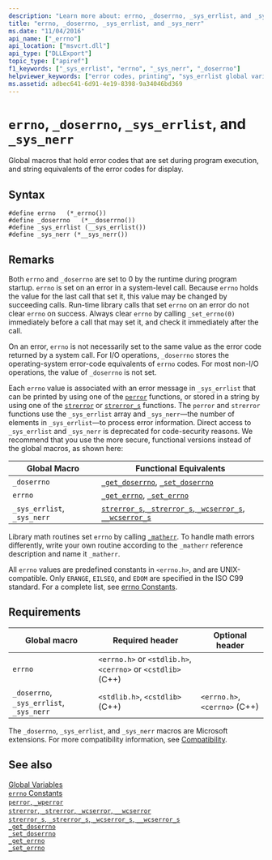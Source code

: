 ```yaml
---
description: "Learn more about: errno, _doserrno, _sys_errlist, and _sys_nerr"
title: "errno, _doserrno, _sys_errlist, and _sys_nerr"
ms.date: "11/04/2016"
api_name: ["_errno"]
api_location: ["msvcrt.dll"]
api_type: ["DLLExport"]
topic_type: ["apiref"]
f1_keywords: ["_sys_errlist", "errno", "_sys_nerr", "_doserrno"]
helpviewer_keywords: ["error codes, printing", "sys_errlist global variable", "doserrno global variable", "errno global variable", "_doserrno global variable", "_sys_errlist global variable", "_sys_nerr global variable", "sys_nerr global variable"]
ms.assetid: adbec641-6d91-4e19-8398-9a34046bd369
---
```

# `errno`, `_doserrno`, `_sys_errlist`, and `_sys_nerr`

Global macros that hold error codes that are set during program execution, and string equivalents of the error codes for display.

## Syntax

```
#define errno   (*_errno())
#define _doserrno   (*__doserrno())
#define _sys_errlist (__sys_errlist())
#define _sys_nerr (*__sys_nerr())
```

## Remarks

Both `errno` and `_doserrno` are set to 0 by the runtime during program startup. `errno` is set on an error in a system-level call. Because `errno` holds the value for the last call that set it, this value may be changed by succeeding calls. Run-time library calls that set `errno` on an error do not clear `errno` on success. Always clear `errno` by calling `_set_errno(0)` immediately before a call that may set it, and check it immediately after the call.

On an error, `errno` is not necessarily set to the same value as the error code returned by a system call. For I/O operations, `_doserrno` stores the operating-system error-code equivalents of `errno` codes. For most non-I/O operations, the value of `_doserrno` is not set.

Each `errno` value is associated with an error message in `_sys_errlist` that can be printed by using one of the [`perror`](../c-runtime-library/reference/perror-wperror.md) functions, or stored in a string by using one of the [`strerror`](../c-runtime-library/reference/strerror-strerror-wcserror-wcserror.md) or [`strerror_s`](../c-runtime-library/reference/strerror-s-strerror-s-wcserror-s-wcserror-s.md) functions. The `perror` and `strerror` functions use the `_sys_errlist` array and `_sys_nerr`—the number of elements in `_sys_errlist`—to process error information. Direct access to `_sys_errlist` and `_sys_nerr` is deprecated for code-security reasons. We recommend that you use the more secure, functional versions instead of the global macros, as shown here:

|Global Macro|Functional Equivalents|
|------------------|----------------------------|
|`_doserrno`|[`_get_doserrno`](../c-runtime-library/reference/get-doserrno.md), [`_set_doserrno`](../c-runtime-library/reference/set-doserrno.md)|
|`errno`|[`_get_errno`](../c-runtime-library/reference/get-errno.md), [`_set_errno`](../c-runtime-library/reference/set-errno.md)|
|`_sys_errlist`, `_sys_nerr`|[`strerror_s`, `_strerror_s`, `_wcserror_s`, `__wcserror_s`](../c-runtime-library/reference/strerror-s-strerror-s-wcserror-s-wcserror-s.md)|

Library math routines set `errno` by calling [`_matherr`](../c-runtime-library/reference/matherr.md). To handle math errors differently, write your own routine according to the `_matherr` reference description and name it `_matherr`.

All `errno` values are predefined constants in `<errno.h>`, and are UNIX-compatible. Only `ERANGE`, `EILSEQ`, and `EDOM` are specified in the ISO C99 standard. For a complete list, see [errno Constants](../c-runtime-library/errno-constants.md).

## Requirements

|Global macro|Required header|Optional header|
|------------------|---------------------|---------------------|
|`errno`|`<errno.h>` or `<stdlib.h>`, `<cerrno>` or `<cstdlib>` (C++)||
|`_doserrno`, `_sys_errlist`, `_sys_nerr`|`<stdlib.h>`, `<cstdlib>` (C++)|`<errno.h>`, `<cerrno>` (C++)|

The `_doserrno`, `_sys_errlist`, and `_sys_nerr` macros are Microsoft extensions. For more compatibility information, see [Compatibility](../c-runtime-library/compatibility.md).

## See also

[Global Variables](../c-runtime-library/global-variables.md)<br/>
[`errno` Constants](../c-runtime-library/errno-constants.md)<br/>
[`perror`, `_wperror`](../c-runtime-library/reference/perror-wperror.md)<br/>
[`strerror`, `_strerror`, `_wcserror`, `__wcserror`](../c-runtime-library/reference/strerror-strerror-wcserror-wcserror.md)<br/>
[`strerror_s`, `_strerror_s`, `_wcserror_s`, `__wcserror_s`](../c-runtime-library/reference/strerror-s-strerror-s-wcserror-s-wcserror-s.md)<br/>
[`_get_doserrno`](../c-runtime-library/reference/get-doserrno.md)<br/>
[`_set_doserrno`](../c-runtime-library/reference/set-doserrno.md)<br/>
[`_get_errno`](../c-runtime-library/reference/get-errno.md)<br/>
[`_set_errno`](../c-runtime-library/reference/set-errno.md)
